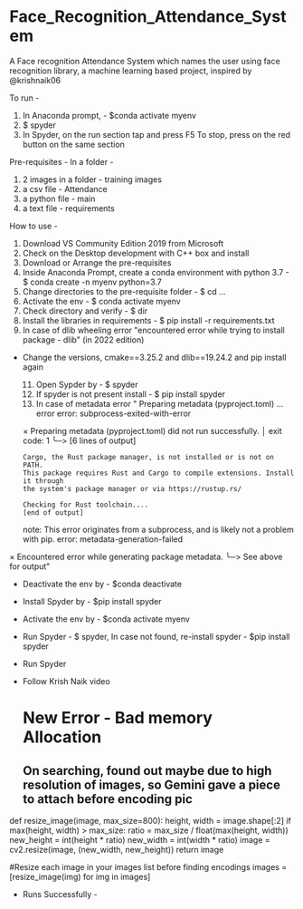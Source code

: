 # Face_Recognition_Attendance_System
A Face recognition Attendance System which names the user using face recognition library, a machine learning based project, inspired by @krishnaik06

To run -
  1. In Anaconda prompt, - $conda activate myenv
  2. $ spyder
  3. In Spyder, on the run section tap and press F5
To stop, press on the red button on the same section

Pre-requisites - In a folder - 
  1. 2 images in a folder - training images
  2. a csv file - Attendance
  3. a python file - main
  4. a text file - requirements

How to use - 
  1. Download VS Community Edition 2019 from Microsoft 
  2. Check on the Desktop development with C++ box and install
  3. Download or Arrange the pre-requisites
  4. Inside Anaconda Prompt, create a conda environment with python 3.7 - $ conda create -n myenv python=3.7
  5. Change directories to the pre-requisite folder - $ cd ...
  6. Activate the env - $ conda activate myenv
  7. Check directory and verify - $ dir
  8. Install the libraries in requirements - $ pip install -r requirements.txt
  9. In case of dlib wheeling error "encountered error while trying to install package - dlib" (in 2022 edition)
- Change the versions, cmake==3.25.2 and dlib==19.24.2 and pip install again
  
  11. Open Sypder by - $ spyder
  12. If spyder is not present install - $ pip install spyder
  13. In case of metadata error " Preparing metadata (pyproject.toml) ... error
      error: subprocess-exited-with-error

  × Preparing metadata (pyproject.toml) did not run successfully.
  │ exit code: 1
  ╰─> [6 lines of output]

      Cargo, the Rust package manager, is not installed or is not on PATH.
      This package requires Rust and Cargo to compile extensions. Install it through
      the system's package manager or via https://rustup.rs/

      Checking for Rust toolchain....
      [end of output]

  note: This error originates from a subprocess, and is likely not a problem with pip.
error: metadata-generation-failed

× Encountered error while generating package metadata.
╰─> See above for output" 
- Deactivate the env by - $conda deactivate
- Install Spyder by - $pip install spyder
- Activate the env by - $conda activate myenv
- Run Spyder - $ spyder, In case not found, re-install spyder - $pip install spyder
- Run Spyder
- Follow Krish Naik video

  # New Error - Bad memory Allocation
  On searching, found out maybe due to high resolution of images, so Gemini gave a piece to attach before encoding pic
  -
def resize_image(image, max_size=800):
    height, width = image.shape[:2]
    if max(height, width) > max_size:
        ratio = max_size / float(max(height, width))
        new_height = int(height * ratio)
        new_width = int(width * ratio)
        image = cv2.resize(image, (new_width, new_height))
    return image

#Resize each image in your images list before finding encodings
images = [resize_image(img) for img in images]

- Runs Successfully -
